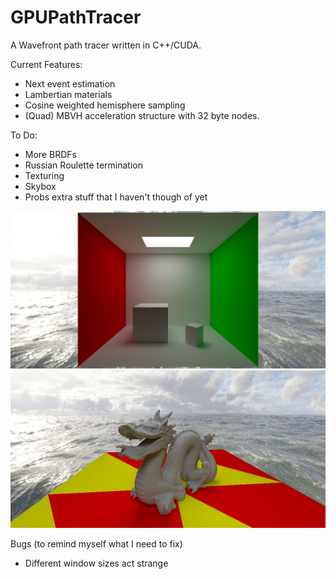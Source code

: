 # GPUPathTracer

A Wavefront path tracer written in C++/CUDA.

Current Features:
 - Next event estimation
 - Lambertian materials
 - Cosine weighted hemisphere sampling
 - (Quad) MBVH acceleration structure with 32 byte nodes.

To Do:
 - More BRDFs
 - Russian Roulette termination
 - Texturing
 - Skybox
 - Probs extra stuff that I haven't though of yet
 
 <img src="https://github.com/georgeLorenzetti/GPUPathTracer/blob/master/CudaPathTracer/screenies/CudaPathTracer_IPgWP2Y2Lt.png"></img>
 <img src="https://github.com/georgeLorenzetti/GPUPathTracer/blob/master/CudaPathTracer/screenies/CudaPathTracer_Ehj1jNW2Ks.png"></img>
 
 Bugs (to remind myself what I need to fix)
 - Different window sizes act strange
